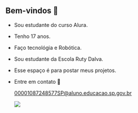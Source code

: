 ## Bem-vindos 👋

- Sou estudante do curso Alura.
- Tenho 17 anos.
- Faço tecnológia e Robótica.
- Sou estudante da Escola Ruty Dalva.
- Esse espaço é para postar meus projetos.

- Entre em contato 📧

  00001087248577SP@aluno.educacao.sp.gov.br

  ![](https://media1.tenor.com/m/mEI0LWZRrr0AAAAC/verstappen-max-verstappen.gif)
  

